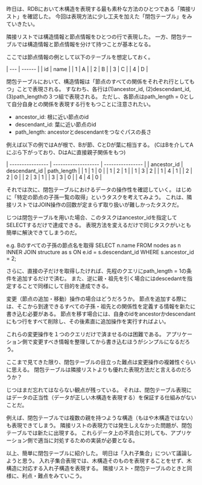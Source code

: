 昨日は、RDBにおいて木構造を表現する最も素朴な方法のひとつである「隣接リスト」を確認した。
今回は表現方法に少し工夫を加えた「閉包テーブル」をみていきたい。

隣接リストでは構造情報と節点情報をひとつの行で表現した。
一方、閉包テーブルでは構造情報と節点情報を分けて持つことが基本となる。

ここでは節点情報の例として以下のテーブルを想定しておく。

| --- | ------ |
| id | name |
| 1  | A       |
| 2  | B       |
| 3  | C       |
| 4  | D       |

閉包テーブルにおいて、構造情報は「節点のすべての関係をそれぞれ行としてもつ」ことで表現される。
すなわち、各行は(1)ancestor_id, (2)descendant_id, (3)path_lengthの３つ組で表現される。
ただし、各節点はpath_length = 0として自分自身との関係を表現する行をもつことに注意されたい。

- ancestor_id: 根に近い節点のid
- descendant_id: 葉に近い節点のid
- path_length: ancestorとdescendantをつなぐパスの長さ

例えば以下の例ではAが根で、Bが節、CとDが葉に相当する。
(CはBを介してAにぶら下がっており、DはAに直接親子関係をもつ)

| ---------------- | ------------------- | ---------------- |
| ancestor_id | descendant_id | path_length |
| 1                  | 1                      |  0                 |
| 1                  | 2                      |  1                 |
| 1                  | 3                      |  2                 |
| 1                  | 4                      |  1                 |
| 2                  | 2                      |  0                 |
| 2                  | 3                      |  1                 |
| 3                  | 3                      |  0                 |
| 4                  | 4                      |  0                 |

それでは次に、閉包テーブルにおけるデータの操作性を確認していく。
はじめに「特定の節点の子孫一覧の取得」というタスクを考えてみよう。
これは、隣接リストではJOIN操作の回数が定まらず取り扱いが難しかったタスクだ。

じつは閉包テーブルを用いた場合、このタスクはancestor_idを指定してSELECTするだけで達成できる。
表現方法を変えるだけで同じタスクがいとも簡単に解決できてしまうのだ。

e.g. Bのすべての子孫の節点名を取得
SELECT n.name
FROM nodes as n INNER JOIN structure as s ON e.id = s.descendant_id
WHERE s.ancestor_id = 2;

さらに、直接の子だけを取得したければ、先程のクエリにpath_length = 1の条件を追加するだけで済む。
また、逆に親・祖先を引く場合にはdescedantを指定することで同様にして目的を達成できる。

変更（節点の追加・移動）操作の場合はどうだろうか。
節点を追加する際には、そこから到達できるすべての子孫・祖先との関係性を定義する情報を新たに書き込む必要がある。
節点を移す場合には、自身のidをancestorかdescendantにもつ行をすべて削除し、その後素直に追加操作を実行すればよい。

これらの変更操作を１つのクエリだけで済ませるのは困難である。
アプリケーション側で変更すべき情報を整理してから書き込むほうがシンプルになるだろう。

ここまで見てきた限り、閉包テーブルの目立った難点は変更操作の複雑性ぐらいに思える。
閉包テーブルは隣接リストよりも優れた表現方法だと言えるのだろうか？

じつはまだ忘れてはならない観点が残っている。
それは、閉包テーブル表現にはデータの正当性（データが正しい木構造を表現する）を保証する仕組みがないことだ。

例えば、閉包テーブルでは複数の親を持つような構造（もはや木構造ではない）も表現できてしまう。
隣接リストの表現力では発生しえなかった問題が、閉包テーブルでは新たに出現する。
これらデータ上の不具合に対しても、アプリケーション側で適当に対処するための実装が必要となる。

以上、簡単に閉包テーブルに紹介した。
明日は「入れ子集合」について議論しようと思う。
入れ子集合表現では、木構造そのものを表現することをせず、木構造に対応する入れ子構造を表現する。
隣接リスト・閉包テーブルのときと同様に、利点・難点をみていこう。
